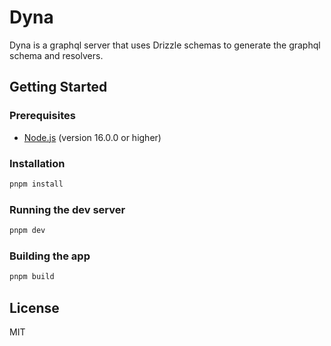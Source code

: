 # Dyna

Dyna is a graphql server that uses Drizzle schemas to generate the graphql schema and resolvers.

## Getting Started

### Prerequisites

- [Node.js](https://nodejs.org/en/download/) (version 16.0.0 or higher)

### Installation

```bash
pnpm install
```

### Running the dev server

```bash
pnpm dev
```

### Building the app

```bash
pnpm build
```

## License

MIT
